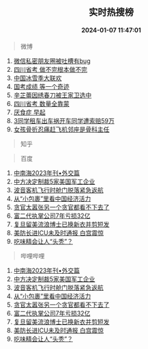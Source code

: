 <div align="center"><h2>实时热搜榜</h2><h4>2024-01-07 11:47:01</h4></div>

> 微博  

1. [微信私密朋友圈被吐槽有bug](https://s.weibo.com/weibo?q=%23%E5%BE%AE%E4%BF%A1%E7%A7%81%E5%AF%86%E6%9C%8B%E5%8F%8B%E5%9C%88%E8%A2%AB%E5%90%90%E6%A7%BD%E6%9C%89bug%23&t=31&band_rank=1&Refer=top)<br />
2. [四川省考 做不完根本做不完](https://s.weibo.com/weibo?q=%E5%9B%9B%E5%B7%9D%E7%9C%81%E8%80%83%20%E5%81%9A%E4%B8%8D%E5%AE%8C%E6%A0%B9%E6%9C%AC%E5%81%9A%E4%B8%8D%E5%AE%8C&t=31&band_rank=2&Refer=top)<br />
3. [中国冰雪季大联欢](https://s.weibo.com/weibo?q=%23%E4%B8%AD%E5%9B%BD%E5%86%B0%E9%9B%AA%E5%AD%A3%E5%A4%A7%E8%81%94%E6%AC%A2%23&t=31&band_rank=3&Refer=top)<br />
4. [国考成绩 等一个奇迹](https://s.weibo.com/weibo?q=%E5%9B%BD%E8%80%83%E6%88%90%E7%BB%A9%20%E7%AD%89%E4%B8%80%E4%B8%AA%E5%A5%87%E8%BF%B9&t=31&band_rank=4&Refer=top)<br />
5. [辛芷蕾因绣春刀被王家卫选中](https://s.weibo.com/weibo?q=%23%E8%BE%9B%E8%8A%B7%E8%95%BE%E5%9B%A0%E7%BB%A3%E6%98%A5%E5%88%80%E8%A2%AB%E7%8E%8B%E5%AE%B6%E5%8D%AB%E9%80%89%E4%B8%AD%23&t=31&band_rank=5&Refer=top)<br />
6. [四川省考 数量全靠蒙](https://s.weibo.com/weibo?q=%E5%9B%9B%E5%B7%9D%E7%9C%81%E8%80%83%20%E6%95%B0%E9%87%8F%E5%85%A8%E9%9D%A0%E8%92%99&t=31&band_rank=6&Refer=top)<br />
7. [厌食症 早起](https://s.weibo.com/weibo?q=%E5%8E%8C%E9%A3%9F%E7%97%87%20%E6%97%A9%E8%B5%B7&t=31&band_rank=7&Refer=top)<br />
8. [3同学租车出车祸开车同学遭索赔59万](https://s.weibo.com/weibo?q=%233%E5%90%8C%E5%AD%A6%E7%A7%9F%E8%BD%A6%E5%87%BA%E8%BD%A6%E7%A5%B8%E5%BC%80%E8%BD%A6%E5%90%8C%E5%AD%A6%E9%81%AD%E7%B4%A2%E8%B5%9459%E4%B8%87%23&t=31&band_rank=8&Refer=top)<br />
9. [女孩骨折忍痛赶飞机邻座是骨科主任](https://s.weibo.com/weibo?q=%23%E5%A5%B3%E5%AD%A9%E9%AA%A8%E6%8A%98%E5%BF%8D%E7%97%9B%E8%B5%B6%E9%A3%9E%E6%9C%BA%E9%82%BB%E5%BA%A7%E6%98%AF%E9%AA%A8%E7%A7%91%E4%B8%BB%E4%BB%BB%23&t=31&band_rank=9&Refer=top)<br />

> 知乎  


> 百度  

1. [中南海2023年刊•外交篇](https://www.baidu.com/s?wd=%E4%B8%AD%E5%8D%97%E6%B5%B72023%E5%B9%B4%E5%88%8A%E2%80%A2%E5%A4%96%E4%BA%A4%E7%AF%87&sa=fyb_news&rsv_dl=fyb_news)<br />
2. [中方决定制裁5家美国军工企业](https://www.baidu.com/s?wd=%E4%B8%AD%E6%96%B9%E5%86%B3%E5%AE%9A%E5%88%B6%E8%A3%815%E5%AE%B6%E7%BE%8E%E5%9B%BD%E5%86%9B%E5%B7%A5%E4%BC%81%E4%B8%9A&sa=fyb_news&rsv_dl=fyb_news)<br />
3. [波音客机飞行时舱门脱落紧急返航](https://www.baidu.com/s?wd=%E6%B3%A2%E9%9F%B3%E5%AE%A2%E6%9C%BA%E9%A3%9E%E8%A1%8C%E6%97%B6%E8%88%B1%E9%97%A8%E8%84%B1%E8%90%BD%E7%B4%A7%E6%80%A5%E8%BF%94%E8%88%AA&sa=fyb_news&rsv_dl=fyb_news)<br />
4. [从“小包裹”里看中国经济活力](https://www.baidu.com/s?wd=%E4%BB%8E%E2%80%9C%E5%B0%8F%E5%8C%85%E8%A3%B9%E2%80%9D%E9%87%8C%E7%9C%8B%E4%B8%AD%E5%9B%BD%E7%BB%8F%E6%B5%8E%E6%B4%BB%E5%8A%9B&sa=fyb_news&rsv_dl=fyb_news)<br />
5. [贪官太嚣张另一个贪官都看不下去了](https://www.baidu.com/s?wd=%E8%B4%AA%E5%AE%98%E5%A4%AA%E5%9A%A3%E5%BC%A0%E5%8F%A6%E4%B8%80%E4%B8%AA%E8%B4%AA%E5%AE%98%E9%83%BD%E7%9C%8B%E4%B8%8D%E4%B8%8B%E5%8E%BB%E4%BA%86&sa=fyb_news&rsv_dl=fyb_news)<br />
6. [富二代执掌公司7年亏损32亿](https://www.baidu.com/s?wd=%E5%AF%8C%E4%BA%8C%E4%BB%A3%E6%89%A7%E6%8E%8C%E5%85%AC%E5%8F%B87%E5%B9%B4%E4%BA%8F%E6%8D%9F32%E4%BA%BF&sa=fyb_news&rsv_dl=fyb_news)<br />
7. [复旦留美流浪博士已换新衣并剪短发](https://www.baidu.com/s?wd=%E5%A4%8D%E6%97%A6%E7%95%99%E7%BE%8E%E6%B5%81%E6%B5%AA%E5%8D%9A%E5%A3%AB%E5%B7%B2%E6%8D%A2%E6%96%B0%E8%A1%A3%E5%B9%B6%E5%89%AA%E7%9F%AD%E5%8F%91&sa=fyb_news&rsv_dl=fyb_news)<br />
8. [美防长进ICU未及时通报 白宫震惊](https://www.baidu.com/s?wd=%E7%BE%8E%E9%98%B2%E9%95%BF%E8%BF%9BICU%E6%9C%AA%E5%8F%8A%E6%97%B6%E9%80%9A%E6%8A%A5+%E7%99%BD%E5%AE%AB%E9%9C%87%E6%83%8A&sa=fyb_news&rsv_dl=fyb_news)<br />
9. [吃味精会让人“头秃”？](https://www.baidu.com/s?wd=%E5%90%83%E5%91%B3%E7%B2%BE%E4%BC%9A%E8%AE%A9%E4%BA%BA%E2%80%9C%E5%A4%B4%E7%A7%83%E2%80%9D%EF%BC%9F&sa=fyb_news&rsv_dl=fyb_news)<br />

> 哔哩哔哩  

1. [中南海2023年刊•外交篇](https://www.baidu.com/s?wd=%E4%B8%AD%E5%8D%97%E6%B5%B72023%E5%B9%B4%E5%88%8A%E2%80%A2%E5%A4%96%E4%BA%A4%E7%AF%87&sa=fyb_news&rsv_dl=fyb_news)<br />
2. [中方决定制裁5家美国军工企业](https://www.baidu.com/s?wd=%E4%B8%AD%E6%96%B9%E5%86%B3%E5%AE%9A%E5%88%B6%E8%A3%815%E5%AE%B6%E7%BE%8E%E5%9B%BD%E5%86%9B%E5%B7%A5%E4%BC%81%E4%B8%9A&sa=fyb_news&rsv_dl=fyb_news)<br />
3. [波音客机飞行时舱门脱落紧急返航](https://www.baidu.com/s?wd=%E6%B3%A2%E9%9F%B3%E5%AE%A2%E6%9C%BA%E9%A3%9E%E8%A1%8C%E6%97%B6%E8%88%B1%E9%97%A8%E8%84%B1%E8%90%BD%E7%B4%A7%E6%80%A5%E8%BF%94%E8%88%AA&sa=fyb_news&rsv_dl=fyb_news)<br />
4. [从“小包裹”里看中国经济活力](https://www.baidu.com/s?wd=%E4%BB%8E%E2%80%9C%E5%B0%8F%E5%8C%85%E8%A3%B9%E2%80%9D%E9%87%8C%E7%9C%8B%E4%B8%AD%E5%9B%BD%E7%BB%8F%E6%B5%8E%E6%B4%BB%E5%8A%9B&sa=fyb_news&rsv_dl=fyb_news)<br />
5. [贪官太嚣张另一个贪官都看不下去了](https://www.baidu.com/s?wd=%E8%B4%AA%E5%AE%98%E5%A4%AA%E5%9A%A3%E5%BC%A0%E5%8F%A6%E4%B8%80%E4%B8%AA%E8%B4%AA%E5%AE%98%E9%83%BD%E7%9C%8B%E4%B8%8D%E4%B8%8B%E5%8E%BB%E4%BA%86&sa=fyb_news&rsv_dl=fyb_news)<br />
6. [富二代执掌公司7年亏损32亿](https://www.baidu.com/s?wd=%E5%AF%8C%E4%BA%8C%E4%BB%A3%E6%89%A7%E6%8E%8C%E5%85%AC%E5%8F%B87%E5%B9%B4%E4%BA%8F%E6%8D%9F32%E4%BA%BF&sa=fyb_news&rsv_dl=fyb_news)<br />
7. [复旦留美流浪博士已换新衣并剪短发](https://www.baidu.com/s?wd=%E5%A4%8D%E6%97%A6%E7%95%99%E7%BE%8E%E6%B5%81%E6%B5%AA%E5%8D%9A%E5%A3%AB%E5%B7%B2%E6%8D%A2%E6%96%B0%E8%A1%A3%E5%B9%B6%E5%89%AA%E7%9F%AD%E5%8F%91&sa=fyb_news&rsv_dl=fyb_news)<br />
8. [美防长进ICU未及时通报 白宫震惊](https://www.baidu.com/s?wd=%E7%BE%8E%E9%98%B2%E9%95%BF%E8%BF%9BICU%E6%9C%AA%E5%8F%8A%E6%97%B6%E9%80%9A%E6%8A%A5+%E7%99%BD%E5%AE%AB%E9%9C%87%E6%83%8A&sa=fyb_news&rsv_dl=fyb_news)<br />
9. [吃味精会让人“头秃”？](https://www.baidu.com/s?wd=%E5%90%83%E5%91%B3%E7%B2%BE%E4%BC%9A%E8%AE%A9%E4%BA%BA%E2%80%9C%E5%A4%B4%E7%A7%83%E2%80%9D%EF%BC%9F&sa=fyb_news&rsv_dl=fyb_news)<br />
